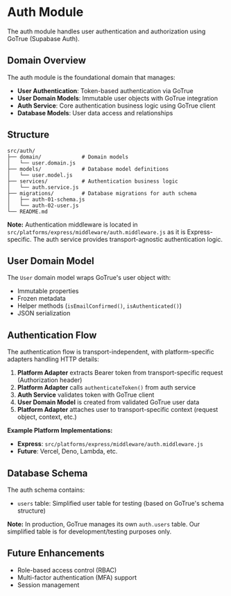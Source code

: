 # Auth Module

The auth module handles user authentication and authorization using GoTrue (Supabase Auth).

## Domain Overview

The auth module is the foundational domain that manages:

- **User Authentication**: Token-based authentication via GoTrue
- **User Domain Models**: Immutable user objects with GoTrue integration
- **Auth Service**: Core authentication business logic using GoTrue client
- **Database Models**: User data access and relationships

## Structure

```
src/auth/
├── domain/             # Domain models
│   └── user.domain.js
├── models/             # Database model definitions
│   └── user.model.js
├── services/           # Authentication business logic
│   └── auth.service.js
├── migrations/         # Database migrations for auth schema
│   ├── auth-01-schema.js
│   └── auth-02-user.js
└── README.md
```

**Note:** Authentication middleware is located in `src/platforms/express/middleware/auth.middleware.js` as it is Express-specific. The auth service provides transport-agnostic authentication logic.

## User Domain Model

The `User` domain model wraps GoTrue's user object with:

- Immutable properties
- Frozen metadata
- Helper methods (`isEmailConfirmed()`, `isAuthenticated()`)
- JSON serialization

## Authentication Flow

The authentication flow is transport-independent, with platform-specific adapters handling HTTP details:

1. **Platform Adapter** extracts Bearer token from transport-specific request (Authorization header)
2. **Platform Adapter** calls `authenticateToken()` from auth service
3. **Auth Service** validates token with GoTrue client
4. **User Domain Model** is created from validated GoTrue user data
5. **Platform Adapter** attaches user to transport-specific context (request object, context, etc.)

**Example Platform Implementations:**

- **Express**: `src/platforms/express/middleware/auth.middleware.js`
- **Future**: Vercel, Deno, Lambda, etc.

## Database Schema

The auth schema contains:

- `users` table: Simplified user table for testing (based on GoTrue's schema structure)

**Note:** In production, GoTrue manages its own `auth.users` table. Our simplified table is for development/testing purposes only.

## Future Enhancements

- Role-based access control (RBAC)
- Multi-factor authentication (MFA) support
- Session management
